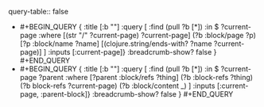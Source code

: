 query-table:: false

- #+BEGIN_QUERY
  {
  :title [:b ""]
  :query [
   :find (pull ?b [*])
         :in $ ?current-page
         :where
         [(str "/" ?current-page) ?current-page]
         (?b :block/page ?p)
         [?p :block/name ?name]
         [(clojure.string/ends-with? ?name ?current-page)]
  ]
  :inputs [:current-page]}
  :breadcrumb-show? false
  }
  #+END_QUERY
- #+BEGIN_QUERY
  {
  :title [:b ""]
  :query [
   :find (pull ?b [*])
         :in $ ?current-page ?parent
         :where
         [?parent :block/refs ?thing]
         (?b :block-refs ?thing)
         (?b block-refs ?current-page)
         (?b :block/content _)
  ]
  :inputs [:current-page, :parent-block]}
  :breadcrumb-show? false
  }
  #+END_QUERY